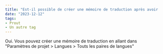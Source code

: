```yaml
---
title: "Est-il possible de créer une mémoire de traduction après avoir terminé de configurer une traduction ou un projet sans avoir à recommencer ?"
date: "2023-12-12"
tags:
- Prout
- Un autre tag
---
```


Oui. Vous pouvez créer une mémoire de traduction en allant dans "Paramètres de projet > Langues > Touts les paires de langues"

